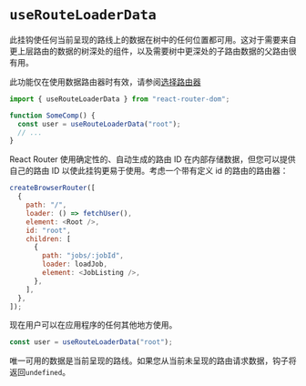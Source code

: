 # `useRouteLoaderData`

此挂钩使任何当前呈现的路线上的数据在树中的任何位置都可用。这对于需要来自更上层路由的数据的树深处的组件，以及需要树中更深处的子路由数据的父路由很有用。

此功能仅在使用数据路由器时有效，请参阅[选择路由器](https://reactrouter.com/en/main/routers/picking-a-router)

```javascript
import { useRouteLoaderData } from "react-router-dom";

function SomeComp() {
  const user = useRouteLoaderData("root");
  // ...
}
```

React Router 使用确定性的、自动生成的路由 ID 在内部存储数据，但您可以提供自己的路由 ID 以使此挂钩更易于使用。考虑一个带有定义 id 的路由的路由器：

```javascript
createBrowserRouter([
  {
    path: "/",
    loader: () => fetchUser(),
    element: <Root />,
    id: "root",
    children: [
      {
        path: "jobs/:jobId",
        loader: loadJob,
        element: <JobListing />,
      },
    ],
  },
]);
```

现在用户可以在应用程序的任何其他地方使用。

```javascript
const user = useRouteLoaderData("root");
```

唯一可用的数据是当前呈现的路线。如果您从当前未呈现的路由请求数据，钩子将返回`undefined`。